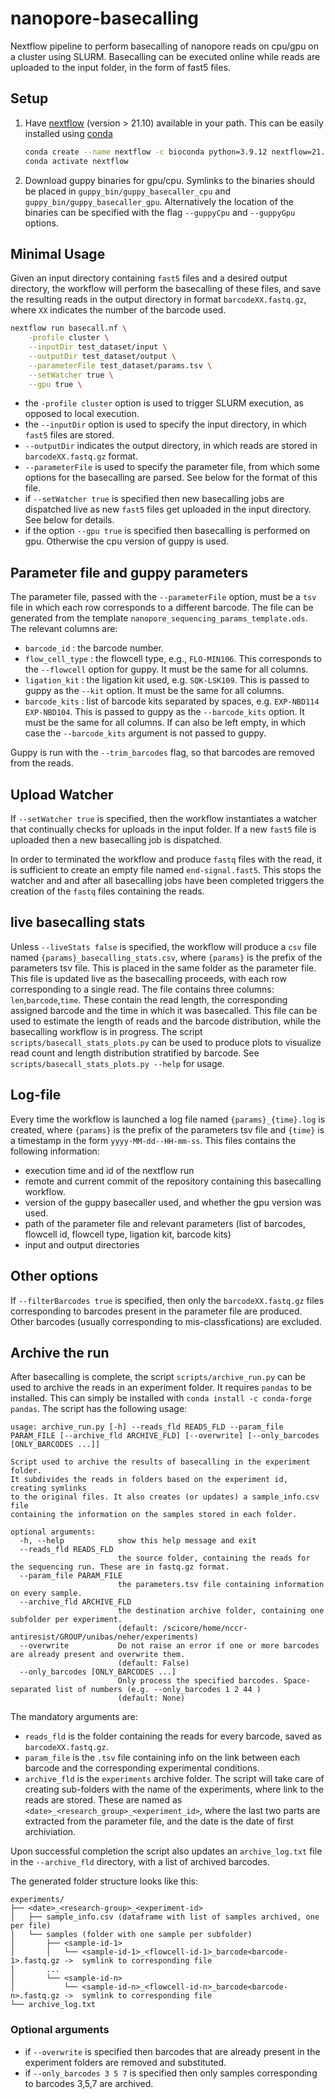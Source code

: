 # nanopore-basecalling
Nextflow pipeline to perform basecalling of nanopore reads on cpu/gpu on a cluster using SLURM.
Basecalling can be executed online while reads are uploaded to the input folder, in the form of fast5 files.

## Setup

1. Have [nextflow](https://www.nextflow.io/) (version > 21.10) available in your path. This can be easily installed using [conda](https://docs.conda.io/projects/conda/en/latest/user-guide/install/index.html)
    ```bash
    conda create --name nextflow -c bioconda python=3.9.12 nextflow=21.10
    conda activate nextflow
    ```
2. Download guppy binaries for gpu/cpu. Symlinks to the binaries should be placed in `guppy_bin/guppy_basecaller_cpu` and `guppy_bin/guppy_basecaller_gpu`. Alternatively the location of the binaries can be specified with the flag `--guppyCpu` and `--guppyGpu` options.

## Minimal Usage

Given an input directory containing `fast5` files and a desired output directory, the workflow will perform the basecalling of these files, and save the resulting reads in the output directory in format `barcodeXX.fastq.gz`, where `XX` indicates the number of the barcode used.

```bash
nextflow run basecall.nf \
    -profile cluster \
    --inputDir test_dataset/input \
    --outputDir test_dataset/output \
    --parameterFile test_dataset/params.tsv \
    --setWatcher true \
    --gpu true \
```

- the `-profile cluster` option is used to trigger SLURM execution, as opposed to local execution.
- the `--inputDir` option is used to specify the input directory, in which `fast5` files are stored.
- `--outputDir` indicates the output directory, in which reads are stored in `barcodeXX.fastq.gz` format.
- `--parameterFile` is used to specify the parameter file, from which some options for the basecalling are parsed. See below for the format of this file.
- if `--setWatcher true` is specified then new basecalling jobs are dispatched live as new `fast5` files get uploaded in the input directory. See below for details.
- if the option `--gpu true` is specified then basecalling is performed on gpu. Otherwise the cpu version of guppy is used.

## Parameter file and guppy parameters

The parameter file, passed with the `--parameterFile` option, must be a `tsv` file in which each row corresponds to a different barcode. The file can be generated from the template `nanopore_sequencing_params_template.ods`. The relevant columns are:

- `barcode_id` : the barcode number.
- `flow_cell_type` : the flowcell type, e.g., `FLO-MIN106`. This corresponds to the `--flowcell` option for guppy. It must be the same for all columns.
- `ligation_kit` : the ligation kit used, e.g. `SQK-LSK109`. This is passed to guppy as the `--kit` option. It must be the same for all columns.
- `barcode_kits` : list of barcode kits separated by spaces, e.g. `EXP-NBD114 EXP-NBD104`. This is passed to guppy as the `--barcode_kits` option. It must be the same for all columns. If can also be left empty, in which case the `--barcode_kits` argument is not passed to guppy.

Guppy is run with the `--trim_barcodes` flag, so that barcodes are removed from the reads.

## Upload Watcher

If `--setWatcher true` is specified, then the workflow instantiates a watcher that continually checks for uploads in the input folder. If a new `fast5` file is uploaded then a new basecalling job is dispatched.

In order to terminated the workflow and produce `fastq` files with the read, it is sufficient to create an empty file named `end-signal.fast5`. This stops the watcher and and after all basecalling jobs have been completed triggers the creation of the `fastq` files containing the reads.

## live basecalling stats

Unless `--liveStats false` is specified, the workflow will produce a `csv` file named `{params}_basecalling_stats.csv`, where `{params}` is the prefix of the parameters tsv file. This is placed in the same folder as the parameter file. This file is updated live as the basecalling proceeds, with each row corresponding to a single read. The file contains three columns: `len`,`barcode`,`time`. These contain the read length, the corresponding assigned barcode and the time in which it was basecalled.
This file can be used to estimate the length of reads and the barcode distribution, while the basecalling workflow is in progress. The script `scripts/basecall_stats_plots.py` can be used to produce plots to visualize read count and length distribution stratified by barcode. See `scripts/basecall_stats_plots.py --help` for usage.

## Log-file

Every time the workflow is launched a log file named `{params}_{time}.log` is created, where `{params}` is the prefix of the parameters tsv file and `{time}` is a timestamp in the form `yyyy-MM-dd--HH-mm-ss`. This files contains the following information: 

- execution time and id of the nextflow run
- remote and current commit of the repository containing this basecalling workflow.
- version of the guppy basecaller used, and whether the gpu version was used.
- path of the parameter file and relevant parameters (list of barcodes, flowcell id, flowcell type, ligation kit, barcode kits)
- input and output directories

## Other options

If `--filterBarcodes true` is specified, then only the `barcodeXX.fastq.gz` files corresponding to barcodes present in the parameter file are produced. Other barcodes (usually corresponding to mis-classfications) are excluded.

## Archive the run

After basecalling is complete, the script `scripts/archive_run.py` can be used to archive the reads in an experiment folder.
It requires `pandas` to be installed. This can simply be installed with `conda install -c conda-forge pandas`.
The script has the following usage:

```
usage: archive_run.py [-h] --reads_fld READS_FLD --param_file PARAM_FILE [--archive_fld ARCHIVE_FLD] [--overwrite] [--only_barcodes [ONLY_BARCODES ...]]

Script used to archive the results of basecalling in the experiment folder.
It subdivides the reads in folders based on the experiment id, creating symlinks
to the original files. It also creates (or updates) a sample_info.csv file
containing the information on the samples stored in each folder.

optional arguments:
  -h, --help            show this help message and exit
  --reads_fld READS_FLD
                        the source folder, containing the reads for the sequencing run. These are in fastq.gz format.
  --param_file PARAM_FILE
                        the parameters.tsv file containing information on every sample.
  --archive_fld ARCHIVE_FLD
                        the destination archive folder, containing one subfolder per experiment.
                        (default: /scicore/home/nccr-antiresist/GROUP/unibas/neher/experiments)
  --overwrite           Do not raise an error if one or more barcodes are already present and overwrite them.
                        (default: False)
  --only_barcodes [ONLY_BARCODES ...]
                        Only process the specified barcodes. Space-separated list of numbers (e.g. --only_barcodes 1 2 44 )
                        (default: None)
```

The mandatory arguments are:
- `reads_fld` is the folder containing the reads for every barcode, saved as `barcodeXX.fastq.gz`.
- `param_file` is the `.tsv` file containing info on the link between each barcode and the corresponding experimental conditions.
- `archive_fld` is the `experiments` archive folder. The script will take care of creating sub-folders with the name of the experiments, where link to the reads are stored. These are named as `<date>_<research_group>_<experiment_id>`, where the last two parts are extracted from the parameter file, and the date is the date of first archiviation.

Upon successful completion the script also updates an `archive_log.txt` file in the `--archive_fld` directory, with a list of archived barcodes.

The generated folder structure looks like this:

```
experiments/
├── <date>_<research-group>_<experiment-id>
│   ├── sample_info.csv (dataframe with list of samples archived, one per file)
│   └── samples (folder with one sample per subfolder)
│       ├── <sample-id-1>
│       │   └── <sample-id-1>_<flowcell-id-1>_barcode<barcode-1>.fastq.gz ->  symlink to corresponding file
│       ...
│       └── <sample-id-n>
│           └── <sample-id-n>_<flowcell-id-n>_barcode<barcode-n>.fastq.gz ->  symlink to corresponding file
└── archive_log.txt
```

### Optional arguments

- if `--overwrite` is specified then barcodes that are already present in the experiment folders are removed and substituted.
- if `--only_barcodes 3 5 7` is specified then only samples corresponding to barcodes 3,5,7 are archived.
